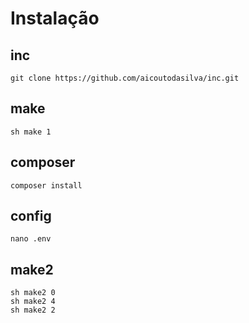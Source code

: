 # Instalação
## inc
    git clone https://github.com/aicoutodasilva/inc.git

## make
    sh make 1

## composer
    composer install

## config
    nano .env

## make2
    sh make2 0
    sh make2 4
    sh make2 2

